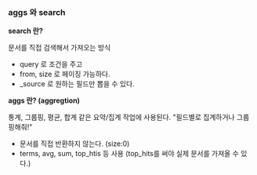 ### aggs 와 search

**search 란?**

문서를 직접 검색해서 가져오는 방식  
- query 로 조건을 주고  
- from, size 로 페이징 가능하다.  
- _source 로 원하는 필드만 뽑을 수 있다.  

**aggs 란? (aggregtion)**

통계, 그룹핑, 평균, 합계 같은 요약/집계 작업에 사용된다. "필드별로 집계하거나 그룹핑해줘!"  
- 문서를 직접 반환하지 않는다. (size:0)  
- terms, avg, sum, top_htis 등 사용 (top_hits를 써야 실제 문서를 가져올 수 있다.)  

